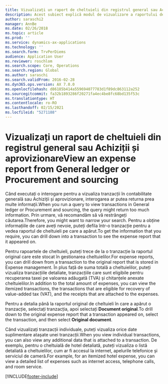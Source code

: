 ```yaml
---
title: Vizualizați un raport de cheltuieli din registrul general sau Achiziții și aprovizionare
description: Acest subiect explică modul de vizualizare a raportului de cheltuieli original pe care a apărut o tranzacție.
author: saraschi2
manager: AnnBe
ms.date: 02/26/2018
ms.topic: article
ms.prod: ''
ms.service: dynamics-ax-applications
ms.technology: ''
ms.search.form: TrvPerDiems
audience: Application User
ms.reviewer: roschlom
ms.search.scope: Core, Operations
ms.search.region: Global
ms.author: saraschi
ms.search.validFrom: 2016-02-28
ms.dyn365.ops.version: AX 7.0.0
ms.openlocfilehash: d86185b414a559694077783d1f89dc863112a252
ms.sourcegitcommit: fa32b1893286f20271fa4ec4be8fc68bd135f53c
ms.translationtype: HT
ms.contentlocale: ro-RO
ms.lasthandoff: 02/15/2021
ms.locfileid: "5271188"
---
```

# <a name="view-an-expense-report-from-general-ledger-or-procurement-and-sourcing"></a><span data-ttu-id="c5ed5-103">Vizualizați un raport de cheltuieli din registrul general sau Achiziții și aprovizionare</span><span class="sxs-lookup"><span data-stu-id="c5ed5-103">View an expense report from General ledger or Procurement and sourcing</span></span>

<span data-ttu-id="c5ed5-104">Când executați o interogare pentru a vizualiza tranzacții în contabilitate generală sau Achiziții și aprovizionare, interogarea ar putea returna prea multe informații.</span><span class="sxs-lookup"><span data-stu-id="c5ed5-104">When you run a query to view transactions in General ledger or Procurement and sourcing, the query might return too much information.</span></span> <span data-ttu-id="c5ed5-105">Prin urmare, vă recomandăm să vă restrângeți căutarea.</span><span class="sxs-lookup"><span data-stu-id="c5ed5-105">Therefore, you might want to narrow your search.</span></span> <span data-ttu-id="c5ed5-106">Pentru a obține informațiile de care aveți nevoie, puteți defila într-o tranzacție pentru a vedea raportul de cheltuieli pe care a apărut.</span><span class="sxs-lookup"><span data-stu-id="c5ed5-106">To get the information that you require, you can drill down into a transaction to see the expense report that it appeared on.</span></span>

<span data-ttu-id="c5ed5-107">Pentru rapoartele de cheltuieli, puteți trece de la o tranzacție la raportul original care este stocat în gestionarea cheltuielilor.</span><span class="sxs-lookup"><span data-stu-id="c5ed5-107">For expense reports, you can drill down from a transaction to the original report that is stored in Expense management.</span></span> <span data-ttu-id="c5ed5-108">În plus față de suma totală a cheltuielilor, puteți vizualiza tranzacțiile detaliate, tranzacțiile care sunt eligibile pentru recuperarea taxei pe valoarea adăugată (TVA) și chitanțele anexate cheltuielilor.</span><span class="sxs-lookup"><span data-stu-id="c5ed5-108">In addition to the total amount of expenses, you can view the itemized transactions, the transactions that are eligible for recovery of value-added tax (VAT), and the receipts that are attached to the expenses.</span></span>

<span data-ttu-id="c5ed5-109">Pentru a detalia până la raportul original de cheltuieli în care a apărut o tranzacție, selectați tranzacția, apoi selectați **Document original**.</span><span class="sxs-lookup"><span data-stu-id="c5ed5-109">To drill down to the original expense report that a transaction appeared on, select the transaction, and then select **Original document**.</span></span>

<span data-ttu-id="c5ed5-110">Când vizualizați tranzacții individuale, puteți vizualiza orice date suplimentare atașate unei tranzacții.</span><span class="sxs-lookup"><span data-stu-id="c5ed5-110">When you view individual transactions, you can also view any additional data that is attached to a transaction.</span></span> <span data-ttu-id="c5ed5-111">De exemplu, pentru o cheltuială de hotel detaliată, puteți vizualiza o listă detaliată a cheltuielilor, cum ar fi accesul la internet, apelurile telefonice și serviciul de cameră.</span><span class="sxs-lookup"><span data-stu-id="c5ed5-111">For example, for an itemized hotel expense, you can view a detailed list of expenses such as internet access, telephone calls, and room service.</span></span>


[!INCLUDE[footer-include](../includes/footer-banner.md)]
